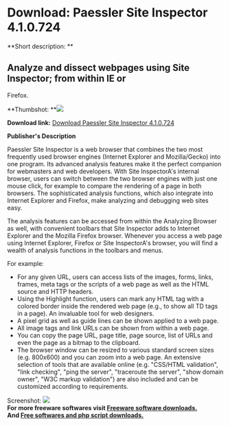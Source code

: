 # Download: Paessler Site Inspector 4.1.0.724

**Short description: **

## Analyze and dissect webpages using Site Inspector; from within IE or
Firefox.

  
**Thumbshot: **![](http://www.freewarefiles.com/screenshot/psi_pad_screenshot_md.gif)   
  
**Download link:** [Download Paessler Site Inspector 4.1.0.724](http://freesoftwares.boysofts.com/Paessler-Site-Inspector_program_20386.html)  
  

**Publisher's Description**  
  

Paessler Site Inspector is a web browser that combines the two most frequently
used browser engines (Internet Explorer and Mozilla/Gecko) into one program.
Its advanced analysis features make it the perfect companion for webmasters
and web developers. With Site InspectorA's internal browser, users can switch
between the two browser engines with just one mouse click, for example to
compare the rendering of a page in both browsers. The sophisticated analysis
functions, which also integrate into Internet Explorer and Firefox, make
analyzing and debugging web sites easy.

The analysis features can be accessed from within the Analyzing Browser as
well, with convenient toolbars that Site Inspector adds to Internet Explorer
and the Mozilla Firefox browser. Whenever you access a web page using Internet
Explorer, Firefox or Site InspectorA's browser, you will find a wealth of
analysis functions in the toolbars and menus.

For example:

  * For any given URL, users can access lists of the images, forms, links, frames, meta tags or the scripts of a web page as well as the HTML source and HTTP headers. 
  * Using the Highlight function, users can mark any HTML tag with a colored border inside the rendered web page (e.g., to show all TD tags in a page). An invaluable tool for web designers. 
  * A pixel grid as well as guide lines can be shown applied to a web page. 
  * All image tags and link URLs can be shown from within a web page. 
  * You can copy the page URL, page title, page source, list of URLs and even the page as a bitmap to the clipboard. 
  * The browser window can be resized to various standard screen sizes (e.g. 800x600) and you can zoom into a web page. 
An extensive selection of tools that are available online (e.g. "CSS/HTML
validation", "link checking", "ping the server", "traceroute the server",
"show domain owner", "W3C markup validation") are also included and can be
customized according to requirements.

  
  
Screenshot:
![](http://www.freewarefiles.com/screenshot/psi_pad_screenshot.gif)  
**For more freeware softwares visit [Freeware software downloads.](http://freesoftwares.boysofts.com/)**   
**And [Free softwares and php script downloads.](http://www.boysofts.com/)**


